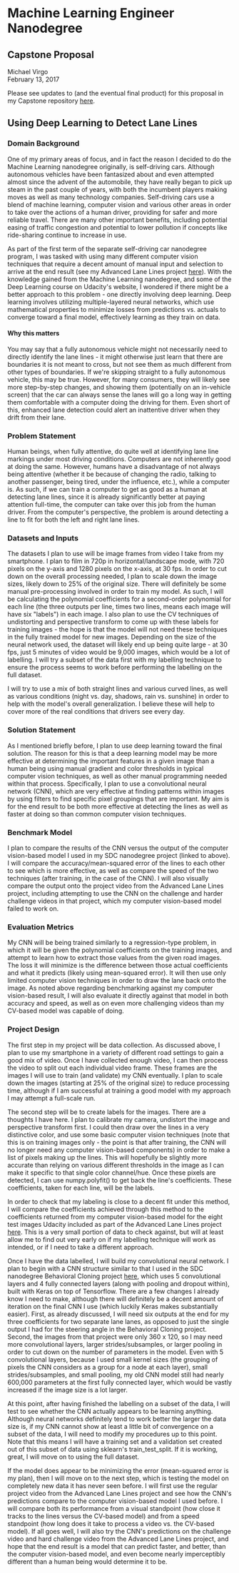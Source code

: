 # Machine Learning Engineer Nanodegree
## Capstone Proposal
Michael Virgo  
February 13, 2017

Please see updates to (and the eventual final product) for this proposal in my Capstone repository [here](https://github.com/mvirgo/MLND-Capstone).

## Using Deep Learning to Detect Lane Lines

### Domain Background

One of my primary areas of focus, and in fact the reason I decided to do the Machine Learning nanodegree originally, is self-driving cars. Although autonomous vehicles have been fantasized about and even attempted almost since the advent of the automobile, they have really began to pick up steam in the past couple of years, with both the incumbent players making moves as well as many technology companies. Self-driving cars use a blend of machine learning, computer vision and various other areas in order to take over the actions of a human driver, providing for safer and more reliable travel. There are many other important benefits, including potential easing of traffic congestion and potential to lower pollution if concepts like ride-sharing continue to increase in use.

As part of the first term of the separate self-driving car nanodegree program, I was tasked with using many different computer vision techniques that require a decent amount of manual input and selection to arrive at the end result (see my Advanced Lane Lines project [here](https://github.com/mvirgo/Advanced-Lane-Lines)). With the knowledge gained from the Machine Learning nanodegree, and some of the Deep Learning course on Udacity's website, I wondered if there might be a better approach to this problem - one directly involving deep learning. Deep learning involves utilizing multiple-layered neural networks, which use mathematical properties to minimize losses from predictions vs. actuals to converge toward a final model, effectively learning as they train on data.

#### Why this matters

You may say that a fully autonomous vehicle might not necessarily need to directly identify the lane lines - it might otherwise just learn that there are boundaries it is not meant to cross, but not see them as much different from other types of boundaries. If we're skipping straight to a fully autonomous vehicle, this may be true. However, for many consumers, they will likely see more step-by-step changes, and showing them (potentially on an in-vehicle screen) that the car can always sense the lanes will go a long way in getting them comfortable with a computer doing the driving for them. Even short of this, enhanced lane detection could alert an inattentive driver when they drift from their lane.

### Problem Statement

Human beings, when fully attentive, do quite well at identifying lane line markings under most driving conditions. Computers are not inherently good at doing the same. However, humans have a disadvantage of not always being attentive (whether it be because of changing the radio, talking to another passenger, being tired, under the influence, etc.), while a computer is. As such, if we can train a computer to get as good as a human at detecting lane lines, since it is already significantly better at paying attention full-time, the computer can take over this job from the human driver. From the computer's perspective, the problem is around detecting a line to fit for both the left and right lane lines.

### Datasets and Inputs

The datasets I plan to use will be image frames from video I take from my smartphone. I plan to film in 720p in horizontal/landscape mode, with 720 pixels on the y-axis and 1280 pixels on the x-axis, at 30 fps. In order to cut down on the overall processing needed, I plan to scale down the image sizes, likely down to 25% of the original size. There will definitely be some manual pre-processing involved in order to train my model. As such, I will be calculating the polynomial coefficients for a second-order polynomial for each line (the three outputs per line, times two lines, means each image will have six "labels") in each image. I also plan to use the CV techniques of undistorting and perspective transform to come up with these labels for training images - the hope is that the model will not need these techniques in the fully trained model for new images. Depending on the size of the neural network used, the dataset will likely end up being quite large - at 30 fps, just 5 minutes of video would be 9,000 images, which would be a lot of labelling. I will try a subset of the data first with my labelling technique to ensure the process seems to work before performing the labelling on the full dataset.

I will try to use a mix of both straight lines and various curved lines, as well as various conditions (night vs. day, shadows, rain vs. sunshine) in order to help with the model's overall generalization. I believe these will help to cover more of the real conditions that drivers see every day. 

### Solution Statement

As I mentioned briefly before, I plan to use deep learning toward the final solution. The reason for this is that a deep learning model may be more effective at determining the important features in a given image than a human being using manual gradient and color thresholds in typical computer vision techniques, as well as other manual programming needed within that process. Specifically, I plan to use a convolutional neural network (CNN), which are very effective at finding patterns within images by using filters to find specific pixel groupings that are important. My aim is for the end result to be both more effective at detecting the lines as well as faster at doing so than common computer vision techniques.

### Benchmark Model

I plan to compare the results of the CNN versus the output of the computer vision-based model I used in my SDC nanodegree project (linked to above). I will compare the accuracy/mean-squared error of the lines to each other to see which is more effective, as well as compare the speed of the two techniques (after training, in the case of the CNN). I will also visually compare the output onto the project video from the Advanced Lane Lines project, including attempting to use the CNN on the challenge and harder challenge videos in that project, which my computer vision-based model failed to work on.

### Evaluation Metrics

My CNN will be being trained similarly to a regression-type problem, in which it will be given the polynomial coefficients on the training images, and attempt to learn how to extract those values from the given road images. The loss it will minimize is the difference between those actual coefficients and what it predicts (likely using mean-squared error). It will then use only limited computer vision techniques in order to draw the lane back onto the image. As noted above regarding benchmarking against my computer vision-based result, I will also evaluate it directly against that model in both accuracy and speed, as well as on even more challenging videos than my CV-based model was capable of doing.


### Project Design

The first step in my project will be data collection. As discussed above, I plan to use my smartphone in a variety of different road settings to gain a good mix of video. Once I have collected enough video, I can then process the video to split out each individual video frame. These frames are the images I will use to train (and validate) my CNN eventually. I plan to scale down the images (starting at 25% of the original size) to reduce processing time, although if I am successful at training a good model with my approach I may attempt a full-scale run.

The second step will be to create labels for the images. There are a thoughts I have here. I plan to calibrate my camera, undistort the image and perspective transform first. I could then draw over the lines in a very distinctive color, and use some basic computer vision techniques (note that this is on training images only - the point is that after training, the CNN will no longer need any computer vision-based components) in order to make a list of pixels making up the lines. This will hopefully be slightly more accurate than relying on various different thresholds in the image as I can make it specific to that single color channel/hue. Once these pixels are detected, I can use numpy.polyfit() to get back the line's coefficients. These coefficients, taken for each line, will be the labels.

In order to check that my labeling is close to a decent fit under this method, I will compare the coefficients achieved through this method to the coefficients returned from my computer vision-based model for the eight test images Udacity included as part of the Advanced Lane Lines project [here](https://github.com/udacity/CarND-Advanced-Lane-Lines/tree/master/test_images). This is a very small portion of data to check against, but will at least allow me to find out very early on if my labelling technique will work as intended, or if I need to take a different approach.

Once I have the data labelled, I will build my convolutional neural network. I plan to begin with a CNN structure similar to that I used in the SDC nanodegree Behavioral Cloning project [here](https://github.com/mvirgo/Behavioral-Cloning), which uses 5 convolutional layers and 4 fully connected layers (along with pooling and dropout within), built with Keras on top of Tensorflow. There are a few changes I already know I need to make, although there will definitely be a decent amount of iteration on the final CNN I use (which luckily Keras makes substantially easier). First, as already discussed, I will need six outputs at the end for my three coefficients for two separate lane lanes, as opposed to just the single output I had for the steering angle in the Behavioral Cloning project. Second, the images from that project were only 360 x 120, so I may need more convolutional layers, larger strides/subsamples, or larger pooling in order to cut down on the number of parameters in the model. Even with 5 convolutional layers, because I used small kernel sizes (the grouping of pixels the CNN considers as a group for a node at each layer), small strides/subsamples, and small pooling, my old CNN model still had nearly 600,000 parameters at the first fully connected layer, which would be vastly increased if the image size is a lot larger.

At this point, after having finished the labelling on a subset of the data, I will test to see whether the CNN actually appears to be learning anything. Although neural networks definitely tend to work better the larger the data size is, if my CNN cannot show at least a little bit of convergence on a subset of the data, I will need to modify my procedures up to this point. Note that this means I will have a training set and a validation set created out of this subset of data using sklearn's train_test_split. If it is working, great, I will move on to using the full dataset.

If the model does appear to be minimizing the error (mean-squared error is my plan), then I will move on to the next step, which is testing the model on completely new data it has never seen before. I will first use the regular project video from the Advanced Lane Lines project and see how the CNN's predictions compare to the computer vision-based model I used before. I will compare both its performance from a visual standpoint (how close it tracks to the lines versus the CV-based model) and from a speed standpoint (how long does it take to process a video vs. the CV-based model). If all goes well, I will also try the CNN's predictions on the challenge video and hard challenge video from the Advanced Lane Lines project, and hope that the end result is a model that can predict faster, and better, than the computer vision-based model, and even become nearly imperceptibly different than a human being would determine it to be.

